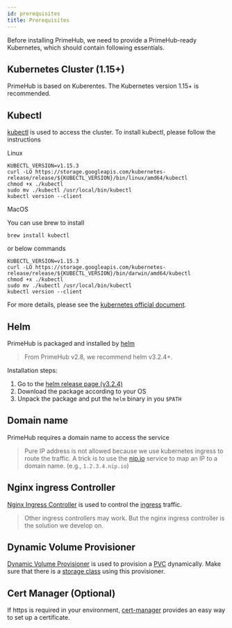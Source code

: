 ```yaml
---
id: prerequisites
title: Prerequisites
---
```


Before installing PrimeHub, we need to provide a PrimeHub-ready Kubernetes, which should contain following essentials.

## Kubernetes Cluster (1.15+)

PrimeHub is based on Kuberentes. The Kubernetes version 1.15+ is recommended.

## Kubectl

[kubectl](https://kubernetes.io/docs/tasks/tools/install-kubectl/) is used to access the cluster. To install kubectl, please follow the instructions

  Linux

  ```
  KUBECTL_VERSION=v1.15.3
  curl -LO https://storage.googleapis.com/kubernetes-release/release/${KUBECTL_VERSION}/bin/linux/amd64/kubectl
  chmod +x ./kubectl
  sudo mv ./kubectl /usr/local/bin/kubectl
  kubectl version --client
  ```

  MacOS

  You can use brew to install

  ```
  brew install kubectl
  ```

  or below commands

  ```
  KUBECTL_VERSION=v1.15.3
  curl -LO https://storage.googleapis.com/kubernetes-release/release/${KUBECTL_VERSION}/bin/darwin/amd64/kubectl
  chmod +x ./kubectl
  sudo mv ./kubectl /usr/local/bin/kubectl
  kubectl version --client
  ```

  For more details, please see the [kubernetes official document](https://kubernetes.io/docs/tasks/tools/install-kubectl/).

## Helm

PrimeHub is packaged and installed by [helm](https://helm.sh/docs/using_helm/)

  > From PrimeHub v2.8, we recommend helm v3.2.4+.

  Installation steps:

  1. Go to the [helm release page (v3.2.4)](https://github.com/helm/helm/releases/tag/v3.2.4)
  2. Download the package according to your OS
  3. Unpack the package and put the `helm` binary in you `$PATH`


## Domain name

PrimeHub requires a domain name to access the service

  > Pure IP address is not allowed because we use kubernetes ingress to route the traffic. A trick is to use the [nip.io](https://nip.io/) service to map an IP to a domain name. (e.g., `1.2.3.4.nip.io`)

## Nginx ingress Controller

[Nginx Ingress Controller](https://github.com/kubernetes/ingress-nginx) is used to control the [ingress](https://kubernetes.io/docs/concepts/services-networking/ingress/) traffic. 

  > Other ingress controllers may work. But the nginx ingress controller is the solution we develop on.

## Dynamic Volume Provisioner

[Dynamic Volume Provisioner](https://kubernetes.io/docs/concepts/storage/dynamic-provisioning/) is used to provision a [PVC](https://kubernetes.io/docs/concepts/storage/persistent-volumes/) dynamically. Make sure that there is a [storage class](https://kubernetes.io/docs/concepts/storage/storage-classes/) using this provisioner.

## Cert Manager (Optional)
If https is required in your environment, [cert-manager](https://github.com/jetstack/cert-manager) provides an easy way to set up a certificate.

